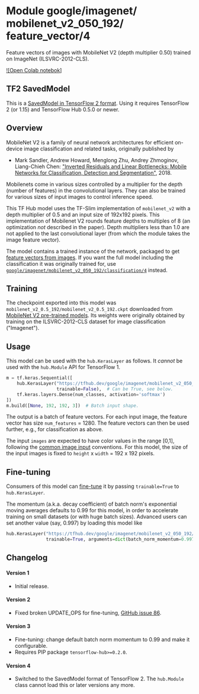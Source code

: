 # Module google/&zwnj;imagenet/&zwnj;mobilenet_v2_050_192/&zwnj;feature_vector/4
Feature vectors of images with MobileNet V2 (depth multiplier 0.50) trained on ImageNet (ILSVRC-2012-CLS).

<!-- dataset: ImageNet (ILSVRC-2012-CLS) -->
<!-- asset-path: legacy -->
<!-- fine-tunable: true -->
<!-- format: saved_model_2 -->
<!-- module-type: image-feature-vector -->
<!-- network-architecture: MobileNet V2 -->

[![Open Colab notebok]](https://colab.research.google.com/github/tensorflow/hub/blob/master/examples/colab/tf2_image_retraining.ipynb)

## TF2 SavedModel

This is a [SavedModel in TensorFlow 2
format](https://www.tensorflow.org/hub/tf2_saved_model).
Using it requires TensorFlow 2 (or 1.15) and TensorFlow Hub 0.5.0 or newer.

## Overview

MobileNet V2 is a family of neural network architectures for efficient
on-device image classification and related tasks, originally published by

  * Mark Sandler, Andrew Howard, Menglong Zhu, Andrey Zhmoginov,
    Liang-Chieh Chen: ["Inverted Residuals and Linear Bottlenecks:
    Mobile Networks for Classification, Detection and
    Segmentation"](https://arxiv.org/abs/1801.04381), 2018.

Mobilenets come in various sizes controlled by a multiplier for the
depth (number of features) in the convolutional layers. They can also be
trained for various sizes of input images to control inference speed.

This TF Hub model uses the TF-Slim implementation of
`mobilenet_v2`
with a depth multiplier of 0.5 and an input size of
192x192 pixels.
This implementation of Mobilenet V2 rounds feature depths to multiples of 8
(an optimization *not* described in the paper).
Depth multipliers less than 1.0 are not applied to the last convolutional layer
(from which the module takes the image feature vector).

The model contains a trained instance of the network, packaged to get
[feature vectors from images](https://www.tensorflow.org/hub/common_signatures/images#feature-vector).
If you want the full model including the classification it was originally
trained for, use
[`google/imagenet/mobilenet_v2_050_192/classification/4`](https://tfhub.dev/google/imagenet/mobilenet_v2_050_192/classification/4)
instead.


## Training

The checkpoint exported into this model was `mobilenet_v2_0.5_192/mobilenet_v2_0.5_192.ckpt` downloaded
from
[MobileNet V2 pre-trained models](https://github.com/tensorflow/models/blob/master/research/slim/nets/mobilenet/README.md).
Its weights were originally obtained by training on the ILSVRC-2012-CLS
dataset for image classification ("Imagenet").

## Usage

This model can be used with the `hub.KerasLayer` as follows.
It *cannot* be used with the `hub.Module` API for TensorFlow 1.

```python
m = tf.keras.Sequential([
    hub.KerasLayer("https://tfhub.dev/google/imagenet/mobilenet_v2_050_192/feature_vector/4",
                   trainable=False),  # Can be True, see below.
    tf.keras.layers.Dense(num_classes, activation='softmax')
])
m.build([None, 192, 192, 3])  # Batch input shape.
```

The output is a batch of feature vectors. For each input image,
the feature vector has size `num_features` = 1280. The feature
vectors can then be used further, e.g., for classification as above.

The input `images` are expected to have color values in the range [0,1],
following the
[common image input](https://www.tensorflow.org/hub/common_signatures/images#input)
conventions.
For this model, the size of the input images is fixed to
`height` x `width` = 192 x 192 pixels.


## Fine-tuning

Consumers of this model can
[fine-tune](https://www.tensorflow.org/hub/tf2_saved_model#fine-tuning) it
by passing `trainable=True` to `hub.KerasLayer`.

The momentum (a.k.a. decay coefficient) of batch norm's exponential moving
averages defaults to 0.99 for this model, in order to accelerate training
on small datasets (or with huge batch sizes).
Advanced users can set another value (say, 0.997) by loading this model like

```python
hub.KerasLayer("https://tfhub.dev/google/imagenet/mobilenet_v2_050_192/feature_vector/4",
               trainable=True, arguments=dict(batch_norm_momentum=0.997))
```


## Changelog

#### Version 1

  * Initial release.

#### Version 2

  * Fixed broken UPDATE_OPS for fine-tuning,
    [GitHub issue 86](https://github.com/tensorflow/hub/issues/86).

#### Version 3

  * Fine-tuning: change default batch norm momentum to 0.99 and
    make it configurable.
  * Requires PIP package `tensorflow-hub>=0.2.0`.

#### Version 4

  * Switched to the SavedModel format of TensorFlow 2.
    The `hub.Module` class cannot load this or later versions any more.
